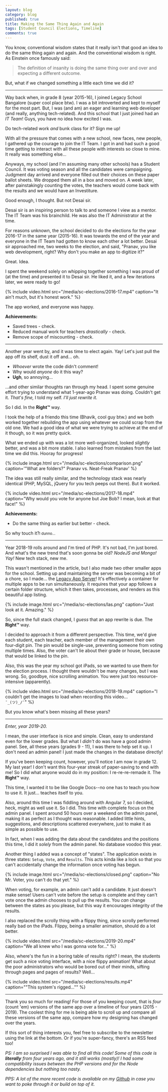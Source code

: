 ```yaml
---
layout: blog
category: blog
published: true
title: Making the Same Thing Again and Again
tags: [Student Council Elections, Timeline]
comments: true
---
```


You know, conventional wisdom states that it really isn't that good an idea to do the same thing again and again. And the conventional wisdom is right. As Einstein once famously said: 

> The definition of insanity is doing the same thing over and over and expecting a different outcome.

But, what if we changed something a little each time we did it?

------

Way back when, in grade 8 (year 2015-16), I joined Legacy School Bangalore (super cool place btw). I was a bit introverted and kept to myself for the most part. But, I was (and am) an eager and learning web developer (and really, anything tech-related). And this school that I just joined had an *IT Team*! Guys, you have no idea how excited I was.

Do tech-related work *and* bunk class for it? Sign me up!

With all the pressure that comes with a new school, new faces, new people, I gathered up the courage to join the IT Team. I got in and had such a good time getting to interact with all these people with interests so close to mine. It really was something else...

Anyways, my school (and I'm assuming many other schools) has a Student Council. It was voting season and all the candidates were campaigning. Judgment day arrived and everyone filled out their choices on these paper ballot sheets. We dropped them all in a box and moved on. A week later, after painstakingly counting the votes, the teachers would come back with the results and we would have an Investiture.

Good enough, I thought. But not Desai sir.

Desai sir is an inspiring person to talk to and someone I view as a mentor. The IT Team was his brainchild. He was also the IT Administrator at the time.

For reasons unknown, the school decided to do the elections for the year 2016-17 in the same year (2015-16). It was towards the end of the year and everyone in the IT Team had gotten to know each other a lot better. Desai sir approached me, two weeks to the election, and said, "Pranav, you like web development, right? Why don't you make an app to digitize it?"

Great. Idea.

I spent the weekend solely on whipping together something I was proud of (at the time) and presented it to Desai sir. He liked it, and a few iterations later, we were ready to go!

{% include video.html
  src="/media/sc-elections/2016-17.mp4"
  caption="It ain't much, but it's honest work."
%}

The app worked, and everyone was happy.

**Achievements:**

- Saved trees - check.
- Reduced manual work for teachers *drastically* - check.
- Remove scope of miscounting - check.

------

Another year went by, and it was time to elect again. Yay! Let's just pull the app off its shelf, dust it off and... oh. 

- *Whoever* wrote the code didn't comment!
- Why would *anyone* do it this way?
- **Ugh**, so annoying...

...and other similar thoughts ran through my head. I spent some genuine effort trying to understand what 1-year-ago Pranav was doing. Couldn't get it. *That's fine,* I told my self. *I'll just rewrite it.*

So I did. In the **Right&trade;** way.

I took the help of a friendo this time (Bhavik, cool guy btw.) and we both worked together rebuilding the app using whatever we could scrap from the old one. We had a good idea of what we were trying to achieve at the end of it though, so it was pretty quick.

What we ended up with was a lot more well-organized, looked *slightly* better, and was a bit more stable. I also learned from mistakes from the last time we did this. Hooray for progress!

{% include image.html
  src="/media/sc-elections/comparison.png"
  caption='"What are folders?" Pranav vs. Neat-Freak Pranav'
%}

The idea was still really similar, and the technology stack was nearly identical (PHP, MySQL, jQuery for you tech peeps out there). But it worked.

{% include video.html
  src="/media/sc-elections/2017-18.mp4"
  caption="Why would you vote for anyone but Joe Bob? I mean, look at that
  face!"
%}

**Achievements:**

- Do the same thing as earlier but better - check.

So why touch it?<small>I dunno...</small>

------

Year 2018-19 rolls around and I'm tired of PHP. It's not bad, I'm just bored. And what's the new trend that's soon gonna be old? *NodeJS and Mongo! Yay!* New tech stack, new me.

This wasn't mentioned in the article, but I also made two other smaller apps for the school. Setting up and maintaining the server was becoming a bit of a chore, so I made... the [Legacy App Server](https://github.com/preyneyv/legacy-app-server)! It's effectively a container for multiple apps to be run simultaneously. It requires that your app follows a certain folder structure, which it then takes, processes, and renders as this beautiful app listing.

{% include image.html
  src="/media/sc-elections/las.png"
  caption="Just look at it. Amazing."
%}

So, since the full stack changed, I *guess* that an app rewrite is due. The **Right&trade;** way.

I decided to approach it from a different perspective. This time, we'd give each student, each teacher, each member of the management their own four-digit pin. The pin would be single-use, preventing someone from voting multiple times. Also, the voter can't lie about their grade or house, because that would be linked to the pin.

Also, this was the year my school got iPads, so we wanted to use them for the election process. I thought there wouldn't be many changes, but I was wrong. So, goodbye, nice scrolling animation. You were just too resource-intensive (apparently).

{% include video.html
  src="/media/sc-elections/2018-19.mp4"
  caption="I couldn't get the images to load when recording this video...
  <br><code>¯\_(ツ)_/¯</code>"
%}

But you know what's been missing all these years?

------

*Enter, year 2019-20.*

I mean, the user interface is nice and simple. Clean, easy to understand even for the lower grades. But what I *didn't* do was have a good admin panel. See, all these years (grades 9 - 11), I was there to help set it up. I don't need an admin panel! I just made the changes in the database directly!

If you've been keeping count, however, you'll notice I am now in grade 12. My last year! I don't want this four-year streak of paper-saving to end with me! So I did what anyone would do in my position: I re-re-re-remade it. The **Right&trade;** way.

This time, I wanted it to be like Google Docs--no one has to teach you how to use it. It just... teaches itself to you.

Also, around this time I was fiddling around with Angular 7, so I decided, heck, might as well use it. So I did. This time with complete focus on the admin panel. I spent around 50 hours over a weekend on the admin panel, making it as perfect as I thought was reasonable. I added little hints, suggestions, and descriptions scattered everywhere, just to make it as simple as possible to use.

In fact, when I was adding the data about the candidates and the positions this time, I did it *solely* from the admin panel. No database voodoo this year.

Another thing I added was a concept of "states". The application exists in three states: `Setup`, `Vote`, and `Results`. This acts kinda like a lock so that you can't accidentally change the information once voting has begun.

{% include image.html
  src="/media/sc-elections/closed.png"
  caption="No Mr. Voter, you can't do that yet."
%}

When voting, for example, an admin can't add a candidate. It just doesn't make sense! Users can't vote before the setup is complete and they can't vote once the admin chooses to pull up the results. You *can* change between the states as you please, but this way it encourages integrity of the results.

I also replaced the scrolly thing with a flippy thing, since scrolly performed really bad on the iPads. Flippy, being a smaller animation, should do a lot better.

{% include video.html
  src="/media/sc-elections/2019-20.mp4"
  caption="We all knew who I was gonna vote for..."
%}

Also, where's the fun in a boring table of results right? I mean, the students get such a nice voting interface, with a nice flippy animation! What about the poor administrators who would be bored out of their minds, sifting through pages and pages of results? Well...

{% include video.html
  src="/media/sc-elections/results.mp4"
  caption="\"This system's rigged...\""
%}

------

Thank you so much for reading! For those of you keeping count, that is *four* (count 'em) versions of the same app over a timeline of four years (2015 - 2019). The coolest thing for me is being able to scroll up and compare all these versions of the same app, compare how my designing has changed over the years.

If this sort of thing interests you, feel free to subscribe to the newsletter using the link at the bottom. Or if you're super-fancy, there's an RSS feed too!

*PS: I am so surprised I was able to find all this code! Some of this code is **literally** from four years ago, and it still works (mostly)! I had some compatibility issues between the PHP versions and for the Node dependencies but nothing too nasty.*

*PPS: A lot of the more recent code is available on my [Github](https://github.com/preyneyv) in case you want to poke through it or build on top of it.*